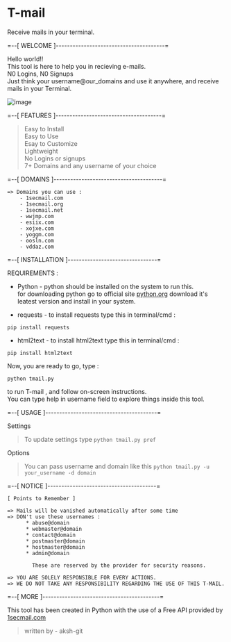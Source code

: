 # T-mail
Receive mails in your terminal.

=--[ WELCOME ]---------------------------------------=

Hello world!! \
This tool is here to help you in recieving e-mails. \
N0 Logins, N0 Signups\
Just think your username@our_domains and use it anywhere, and receive mails in your Terminal.

![image](/banner.JPG)

=--[ FEATURES ]--------------------------------------=
>Easy to Install\
>Easy to Use \
>Esay to Customize\
>Lightweight\
>No Logins or signups\
>7+ Domains and any username of your choice

=--[ DOMAINS ]---------------------------------------=

    => Domains you can use : 
        - 1secmail.com
        - 1secmail.org
        - 1secmail.net
        - wwjmp.com
        - esiix.com
        - xojxe.com
        - yoggm.com
        - oosln.com
        - vddaz.com
        
 =--[ INSTALLATION ]--------------------------------=

   REQUIREMENTS : 
    
   * Python - python should be installed on the system to run this.\
              for downloading python go to official site [python.org](https://www.python.org/downloads) download it's leatest version and install in your system.
                  
   * requests - to install requests type this in terminal/cmd : 
    
    pip install requests
   * html2text - to install html2text type this in terminal/cmd : 

    pip install html2text
  
   Now, you are ready to go, type :
       
    python tmail.py
    
   to run T-mail , and follow on-screen instructions.\
   You can type help in username field to explore things inside this tool.
   
=--[ USAGE ]----------------------------------------=

Settings 
>To update settings type `python tmail.py pref`

Options
>You can pass username and domain like this `python tmail.py -u your_username -d domain`

=--[ NOTICE ]---------------------------------------=

    [ Points to Remember ] 

    => Mails will be vanished automatically after some time 
    => DON't use these usernames :
          * abuse@domain
          * webmaster@domain
          * contact@domain
          * postmaster@domain
          * hostmaster@domain
          * admin@domain
          
            These are reserved by the provider for security reasons.
            
    => YOU ARE SOLELY RESPONSIBLE FOR EVERY ACTIONS.
    => WE DO NOT TAKE ANY RESPONSIBILITY REGARDING THE USE OF THIS T-MAIL.
    
=--[ MORE ]------------------------------------------=

This tool has been created in Python with the use of a Free API provided by [1secmail.com](https://www.1secmail.com/)
    
>written by - aksh-git
